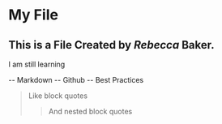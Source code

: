 # My File

## This is a File Created by *Rebecca* Baker.

 I am still learning

 -- Markdown
 -- Github
 -- Best Practices

 >Like block quotes
 >>And nested block quotes